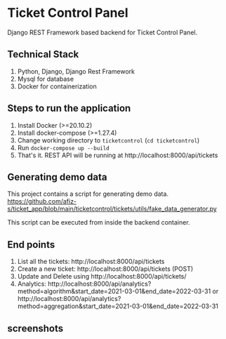 # Ticket Control Panel

Django REST Framework based backend for Ticket Control Panel. 

## Technical Stack
1. Python, Django, Django Rest Framework
2. Mysql for database
3. Docker for containerization
## Steps to run the application
1. Install Docker (>=20.10.2)
2. Install docker-compose (>=1.27.4)
3. Change working directory to `ticketcontrol` (`cd ticketcontrol`) 
4. Run `docker-compose up --build` 
5. That's it. REST API will be running at http://localhost:8000/api/tickets 

## Generating demo data
This project contains a script for generating demo data. https://github.com/afiz-s/ticket_app/blob/main/ticketcontrol/tickets/utils/fake_data_generator.py

This script can be executed from inside the backend container. 

## End points
1. List all the tickets: http://localhost:8000/api/tickets
2. Create a new ticket: http://localhost:8000/api/tickets (POST)
3. Update and Delete using http://localhost:8000/api/tickets/<id>
4. Analytics: http://localhost:8000/api/analytics?method=algorithm&start_date=2021-03-01&end_date=2022-03-31 or http://localhost:8000/api/analytics?method=aggregation&start_date=2021-03-01&end_date=2022-03-31

## screenshots